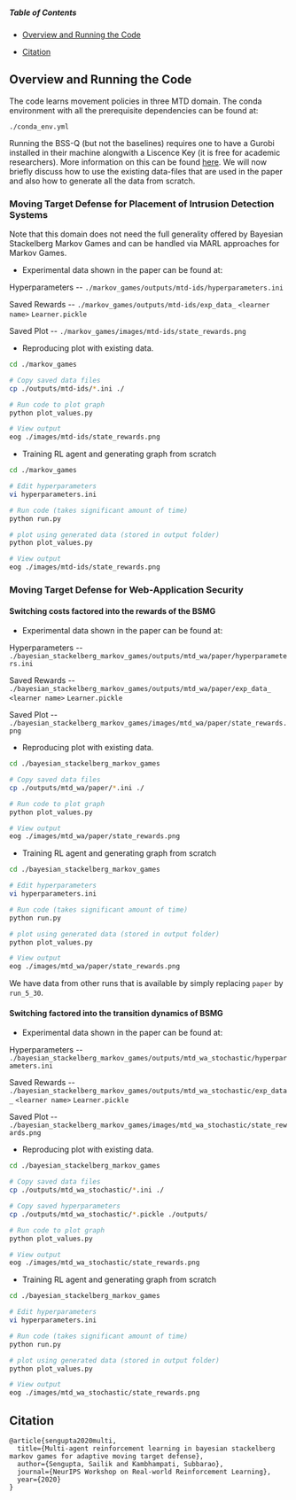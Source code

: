 ##### Table of Contents  
- [Overview and Running the Code](#headers_1)

- [Citation](#headers_2)

<a name="headers_1"/>

## Overview and Running the Code

The code learns movement policies in three MTD domain. The conda environment with all the prerequisite dependencies can be found at:
```
./conda_env.yml
```
Running the BSS-Q (but not the baselines) requires one to have a Gurobi installed in their machine alongwith a Liscence Key (it is free for academic researchers). More information on this can be found [here](https://www.gurobi.com/documentation/9.0/quickstart_mac/retrieving_and_setting_up_.html). We will now briefly discuss how to use the existing data-files that are used in the paper and also how to generate all the data from scratch.

### Moving Target Defense for Placement of Intrusion Detection Systems

Note that this domain does not need the full generality offered by Bayesian Stackelberg Markov Games and can be handled via MARL approaches for Markov Games.

- Experimental data shown in the paper can be found at:

Hyperparameters -- `./markov_games/outputs/mtd-ids/hyperparameters.ini`

Saved Rewards -- `./markov_games/outputs/mtd-ids/exp_data_` `<learner name>` `Learner.pickle`

Saved Plot -- `./markov_games/images/mtd-ids/state_rewards.png`

- Reproducing plot with existing data.

```bash
cd ./markov_games

# Copy saved data files
cp ./outputs/mtd-ids/*.ini ./

# Run code to plot graph
python plot_values.py

# View output
eog ./images/mtd-ids/state_rewards.png
```

- Training RL agent and generating graph from scratch
```bash
cd ./markov_games

# Edit hyperparameters
vi hyperparameters.ini

# Run code (takes significant amount of time)
python run.py

# plot using generated data (stored in output folder)
python plot_values.py

# View output
eog ./images/mtd-ids/state_rewards.png
```

### Moving Target Defense for Web-Application Security

#### Switching costs factored into the rewards of the BSMG

- Experimental data shown in the paper can be found at:

Hyperparameters -- `./bayesian_stackelberg_markov_games/outputs/mtd_wa/paper/hyperparameters.ini`

Saved Rewards -- `./bayesian_stackelberg_markov_games/outputs/mtd_wa/paper/exp_data_` `<learner name>` `Learner.pickle`

Saved Plot -- `./bayesian_stackelberg_markov_games/images/mtd_wa/paper/state_rewards.png`

- Reproducing plot with existing data.

```bash
cd ./bayesian_stackelberg_markov_games

# Copy saved data files
cp ./outputs/mtd_wa/paper/*.ini ./

# Run code to plot graph
python plot_values.py

# View output
eog ./images/mtd_wa/paper/state_rewards.png
```

- Training RL agent and generating graph from scratch
```bash
cd ./bayesian_stackelberg_markov_games

# Edit hyperparameters
vi hyperparameters.ini

# Run code (takes significant amount of time)
python run.py

# plot using generated data (stored in output folder)
python plot_values.py

# View output
eog ./images/mtd_wa/paper/state_rewards.png
```

We have data from other runs that is available by simply replacing `paper` by `run_5_30`.

#### Switching factored into the transition dynamics of BSMG

- Experimental data shown in the paper can be found at:

Hyperparameters -- `./bayesian_stackelberg_markov_games/outputs/mtd_wa_stochastic/hyperparameters.ini`

Saved Rewards -- `./bayesian_stackelberg_markov_games/outputs/mtd_wa_stochastic/exp_data_` `<learner name>` `Learner.pickle`

Saved Plot -- `./bayesian_stackelberg_markov_games/images/mtd_wa_stochastic/state_rewards.png`

- Reproducing plot with existing data.

```bash
cd ./bayesian_stackelberg_markov_games

# Copy saved data files
cp ./outputs/mtd_wa_stochastic/*.ini ./

# Copy saved hyperparameters
cp ./outputs/mtd_wa_stochastic/*.pickle ./outputs/

# Run code to plot graph
python plot_values.py

# View output
eog ./images/mtd_wa_stochastic/state_rewards.png
```

- Training RL agent and generating graph from scratch
```bash
cd ./bayesian_stackelberg_markov_games

# Edit hyperparameters
vi hyperparameters.ini

# Run code (takes significant amount of time)
python run.py

# plot using generated data (stored in output folder)
python plot_values.py

# View output
eog ./images/mtd_wa_stochastic/state_rewards.png
```

<a name="headers_2"/>

## Citation
```
@article{sengupta2020multi,
  title={Multi-agent reinforcement learning in bayesian stackelberg markov games for adaptive moving target defense},
  author={Sengupta, Sailik and Kambhampati, Subbarao},
  journal={NeurIPS Workshop on Real-world Reinforcement Learning},
  year={2020}
}
```
